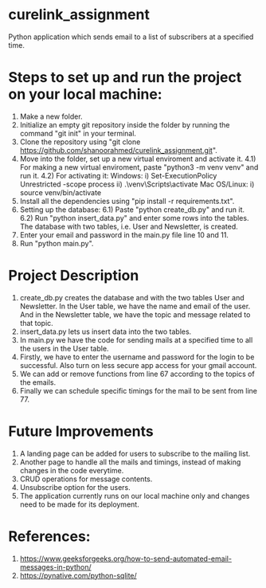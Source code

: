 # curelink_assignment 
Python application which sends email to a list of subscribers at a specified time. 
 
# Steps to set up and run the project on your local machine: 
1) Make a new folder. 
2) Initialize an empty git repository inside the folder by running the command "git init" in your terminal. 
3) Clone the repository using "git clone https://github.com/shanoorahmed/curelink_assignment.git". 
4) Move into the folder, set up a new virtual enviroment and activate it. 
    4.1) For making a new virtual enviroment, paste "python3 -m venv venv" and run it. 
    4.2) For activating it: 
        Windows: 
        i) Set-ExecutionPolicy Unrestricted -scope process 
        ii) .\venv\Scripts\activate 
        Mac OS/Linux: 
        i) source venv/bin/activate 
5) Install all the dependencies using "pip install -r requirements.txt". 
6) Setting up the database: 
    6.1) Paste "python create_db.py" and run it. 
    6.2) Run "python insert_data.py" and enter some rows into the tables. 
    The database with two tables, i.e. User and Newsletter, is created. 
7) Enter your email and password in the main.py file line 10 and 11. 
8) Run "python main.py". 
 
# Project Description 
1) create_db.py creates the database and with the two tables User and Newsletter. In the User table, we have the name and email of the user. And in the Newsletter table, we have the topic and message related to that topic. 
2) insert_data.py lets us insert data into the two tables. 
3) In main.py we have the code for sending mails at a specified time to all the users in the User table. 
4) Firstly, we have to enter the username and password for the login to be successful. Also turn on less secure app access for your gmail account. 
5) We can add or remove functions from line 67 according to the topics of the emails. 
6) Finally we can schedule specific timings for the mail to be sent from line 77. 
 
# Future Improvements 
1) A landing page can be added for users to subscribe to the mailing list. 
2) Another page to handle all the mails and timings, instead of making changes in the code everytime. 
3) CRUD operations for message contents. 
4) Unsubscribe option for the users. 
5) The application currently runs on our local machine only and changes need to be made for its deployment. 
 
# References: 
1) https://www.geeksforgeeks.org/how-to-send-automated-email-messages-in-python/ 
2) https://pynative.com/python-sqlite/ 